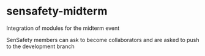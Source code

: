 sensafety-midterm
=================

Integration of modules for the midterm event

SenSafety members can ask to become collaborators and are asked to push to the development branch

